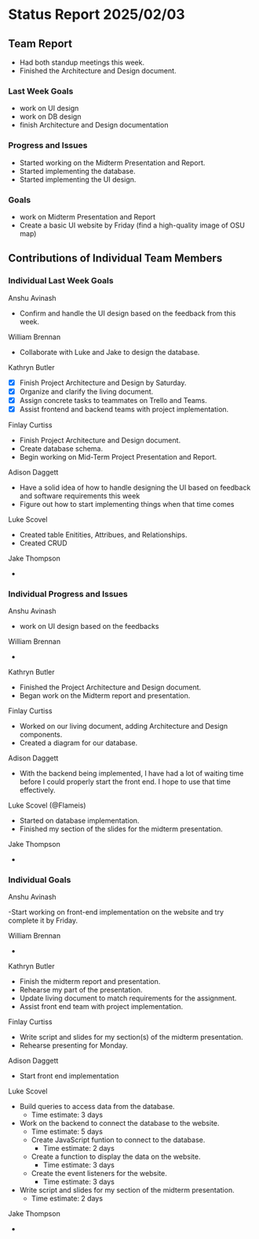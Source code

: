 # Status Report 2025/02/03

<!-- filename format is YYYYMMDD.md -->

<!-- Both sections should have the following three subsections. Each subsection is best organized as bullet points, though you can write a paragraph instead.   -->

## Team Report
<!-- status update for your TA, including an agenda for the project standup meeting -->

- Had both standup meetings this week.
- Finished the Architecture and Design document.


### Last Week Goals
<!-- The first subsection is easy. It should be an exact copy of the third section from last week (i.e., goals from a week ago). It is empty for the first week -->
- work on UI design
- work on DB design
- finish Architecture and Design documentation

### Progress and Issues

<!-- The second subsection reports on progress and issues: what you did, what worked, what you learned, where you had trouble, and where you are stuck -->

- Started working on the Midterm Presentation and Report. 
- Started implementing the database.
- Started implementing the UI design.

### Goals

<!-- The third subsection should outline your plans and goals for the following week. Each bullet point should include a measurable task and a time estimate. You may use nested bullet points for parts of a larger task. No bottom-level time estimate should be greater than 3 days. If a task would be larger, think about a logical way to break it down and to have insight into progress. If tasks from one week aren’t yet complete, they should roll over into tasks for the next week, with an updated estimate for time to completion.
For the weekly report, this third subsection should be higher-level and indicate who is responsible for what tasks. Also, it’s good to include longer-term goals in this list as well, to keep the bigger picture in mind and plan beyond just the next week.  -->

- work on Midterm Presentation and Report
- Create a basic UI website by Friday (find a high-quality image of OSU map)


## Contributions of Individual Team Members

### Individual Last Week Goals

<!-- The first subsection is easy. It should be an exact copy of the third section from last week (i.e., goals from a week ago). It is empty for the first week -->

Anshu Avinash

- Confirm and handle the UI design based on the feedback from this week. 

William Brennan

- Collaborate with Luke and Jake to design the database.

Kathryn Butler

- [x] Finish Project Architecture and Design by Saturday.
- [x] Organize and clarify the living document.
- [x] Assign concrete tasks to teammates on Trello and Teams.
- [x] Assist frontend and backend teams with project implementation.

Finlay Curtiss

- Finish Project Architecture and Design document.
- Create database schema.
- Begin working on Mid-Term Project Presentation and Report.

Adison Daggett

- Have a solid idea of how to handle designing the UI based on feedback and software requirements this week
- Figure out how to start implementing things when that time comes

Luke Scovel

- Created table Enitities, Attribues, and Relationships.
- Created CRUD

Jake Thompson

-

### Individual Progress and Issues

<!-- The second subsection reports on progress and issues: what you did, what worked, what you learned, where you had trouble, and where you are stuck -->

Anshu Avinash

- work on UI design based on the feedbacks

William Brennan

-

Kathryn Butler

- Finished the Project Architecture and Design document.
- Began work on the Midterm report and presentation.

Finlay Curtiss

- Worked on our living document, adding Architecture and Design components.
- Created a diagram for our database.

Adison Daggett

- With the backend being implemented, I have had a lot of waiting time before I could properly start the front end. I hope to use that time effectively.

Luke Scovel (@Flameis)

- Started on database implementation.
- Finished my section of the slides for the midterm presentation.

Jake Thompson

-

### Individual Goals

<!-- The third subsection should outline your plans and goals for the following week. Each bullet point should include a measurable task and a time estimate. You may use nested bullet points for parts of a larger task. No bottom-level time estimate should be greater than 3 days. If a task would be larger, think about a logical way to break it down and to have insight into progress. If tasks from one week aren’t yet complete, they should roll over into tasks for the next week, with an updated estimate for time to completion.
For the weekly report, this third subsection should be higher-level and indicate who is responsible for what tasks. Also, it’s good to include longer-term goals in this list as well, to keep the bigger picture in mind and plan beyond just the next week.  -->

Anshu Avinash

-Start working on front-end implementation on the website and try complete it by Friday.

William Brennan

-

Kathryn Butler

- Finish the midterm report and presentation.
- Rehearse my part of the presentation.
- Update living document to match requirements for the assignment.
- Assist front end team with project implementation.

Finlay Curtiss

- Write script and slides for my section(s) of the midterm presentation.
- Rehearse presenting for Monday.

Adison Daggett

- Start front end implementation

Luke Scovel

- Build queries to access data from the database.
    - Time estimate: 3 days 
- Work on the backend to connect the database to the website.
    - Time estimate: 5 days
    - Create JavaScript funtion to connect to the database.
        - Time estimate: 2 days
    - Create a function to display the data on the website.
        - Time estimate: 3 days
    - Create the event listeners for the website.
        - Time estimate: 3 days
- Write script and slides for my section of the midterm presentation.
    - Time estimate: 2 days

Jake Thompson

-
